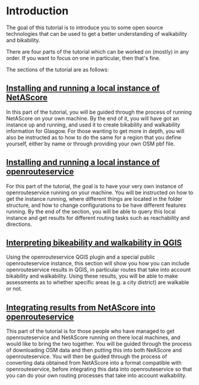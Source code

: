 # Introduction

The goal of this tutorial is to introduce you to some open source technologies that can be used to get a better 
understanding of walkability and bikability.

There are four parts of the tutorial which can be worked on (mostly) in any order. If you want to focus on one in 
particular, then that's fine.

The sections of the tutorial are as follows:

## [Installing and running a local instance of NetAScore](./netascore.md)
In this part of the tutorial, you will be guided through the process of running NetAScore on your own machine. By 
the end of it, you will have got an instance up and running, and used it to create bikability and walkability 
information for Glasgow. For those wanting to get more in depth, you will also be instructed as to how to do the 
same for a region that you define yourself, either by name or through providing your own OSM pbf file.

## [Installing and running a local instance of openrouteservice](./openrouteservice.md)
For this part of the tutorial, the goal is to have your very own instance of openrouteservice running on your 
machine. You will be instructed on how to get the instance running, where different things are located in the 
folder structure, and how to change configurations to be have different features running. By the end of the section, 
you will be able to query this local instance and get results for different routing tasks such as reachability and 
directions.

## [Interpreting bikeability and walkability in QGIS](./qgis.md)
Using the openrouteservice QGIS plugin and a special public openrouteservice instance, this section will show you 
how you can include openrouteservice results in QGIS, in particular routes that take into account bikability and 
walkability. Using these results, you will be able to make assessments as to whether specific areas (e.g. a city 
district) are walkable or not.

## [Integrating results from NetAScore into openrouteservice](./integration.md)
This part of the tutorial is for those people who have managed to get openrouteservice and NetAScore running on 
there local machines, and would like to bring the two together. You will be guided through the process of 
downloading OSM data and then putting this into both NeAScore and openrouteservice. You will then be guided through 
the process of converting data obtained from NetAScore into a format compatible with openrouteservice, before 
integrating this data into openrouteservice so that you can do your own routing processes that take into account 
walkability.